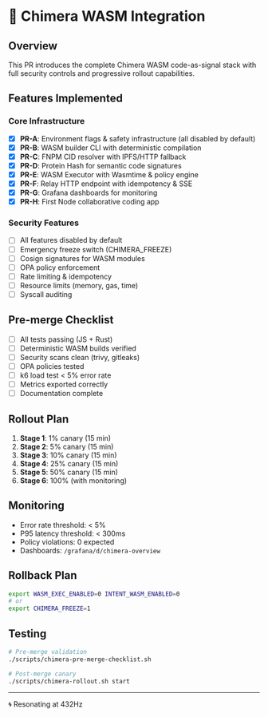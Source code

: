 # 🧬 Chimera WASM Integration

## Overview
This PR introduces the complete Chimera WASM code-as-signal stack with full security controls and progressive rollout capabilities.

## Features Implemented

### Core Infrastructure
- [x] **PR-A**: Environment flags & safety infrastructure (all disabled by default)
- [x] **PR-B**: WASM builder CLI with deterministic compilation
- [x] **PR-C**: FNPM CID resolver with IPFS/HTTP fallback
- [x] **PR-D**: Protein Hash for semantic code signatures
- [x] **PR-E**: WASM Executor with Wasmtime & policy engine
- [x] **PR-F**: Relay HTTP endpoint with idempotency & SSE
- [x] **PR-G**: Grafana dashboards for monitoring
- [x] **PR-H**: First Node collaborative coding app

### Security Features
- [ ] All features disabled by default
- [ ] Emergency freeze switch (CHIMERA_FREEZE)
- [ ] Cosign signatures for WASM modules
- [ ] OPA policy enforcement
- [ ] Rate limiting & idempotency
- [ ] Resource limits (memory, gas, time)
- [ ] Syscall auditing

## Pre-merge Checklist
- [ ] All tests passing (JS + Rust)
- [ ] Deterministic WASM builds verified
- [ ] Security scans clean (trivy, gitleaks)
- [ ] OPA policies tested
- [ ] k6 load test < 5% error rate
- [ ] Metrics exported correctly
- [ ] Documentation complete

## Rollout Plan
1. **Stage 1**: 1% canary (15 min)
2. **Stage 2**: 5% canary (15 min)
3. **Stage 3**: 10% canary (15 min)
4. **Stage 4**: 25% canary (15 min)
5. **Stage 5**: 50% canary (15 min)
6. **Stage 6**: 100% (with monitoring)

## Monitoring
- Error rate threshold: < 5%
- P95 latency threshold: < 300ms
- Policy violations: 0 expected
- Dashboards: `/grafana/d/chimera-overview`

## Rollback Plan
```bash
export WASM_EXEC_ENABLED=0 INTENT_WASM_ENABLED=0
# or
export CHIMERA_FREEZE=1
```

## Testing
```bash
# Pre-merge validation
./scripts/chimera-pre-merge-checklist.sh

# Post-merge canary
./scripts/chimera-rollout.sh start
```

---
🌀 Resonating at 432Hz